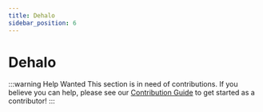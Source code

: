 ```yaml
---
title: Dehalo
sidebar_position: 6
---
```


# Dehalo

:::warning Help Wanted
This section is in need of contributions. If you believe you can help, please see our [Contribution Guide](../contribution-guide.md) to get started as a contributor!
:::